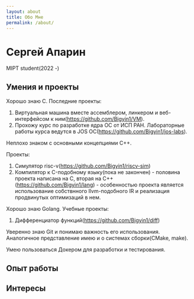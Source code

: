 ```yaml
---
layout: about
title: Обо Мне
permalink: /about/
---
```


# Сергей Апарин
MIPT student(2022 -)


## Умения и проекты

Хорошо знаю C. Последние проекты: 
1. Виртуальная машина вместе ассемблером, линкером и веб-интерфейсом к ним(https://github.com/Bigyin1/VM). 
2. Прохожу курс по разработке ядра ОС от ИСП РАН. Лабораторные работы курса ведутся в JOS ОС(https://github.com/Bigyin1/jos-labs).

Неплохо знаком с основными концепциями C++.

Проекты:
1. Симулятор risc-v(https://github.com/Bigyin1/riscv-sim)
2. Компилятор к C-подобному языку(пока не закончен) - половина проекта написана на С, вторая на C++(https://github.com/Bigyin1/lang) - особенностью проекта является использование собствнного llvm-подобного IR и реализация продвинутых оптимизаций в нем.

Хорошо знаю Golang. Учебные проекты:
1. Дифференциатор функций(https://github.com/Bigyin1/diff)

Уверенно знаю Git и понимаю важность его использования. Аналогичное представление имею и о системах сборки(CMake, make). 

Умею пользоваться Докером для разработки и тестирования.

## Опыт работы


## Интересы






